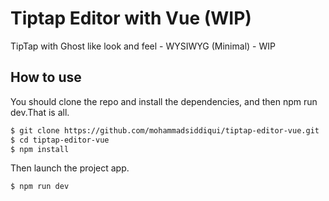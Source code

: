 # Tiptap Editor with Vue (WIP)

TipTap with Ghost like look and feel - WYSIWYG (Minimal) - WIP

## How to use

You should clone the repo and install the dependencies, and then npm run dev.That is all.

```bash
$ git clone https://github.com/mohammadsiddiqui/tiptap-editor-vue.git
$ cd tiptap-editor-vue
$ npm install
```

Then launch the project app.

```bash
$ npm run dev
```
